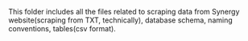  This folder includes all the files related to scraping data from Synergy website(scraping from TXT, technically), database schema, naming
conventions, tables(csv format).
